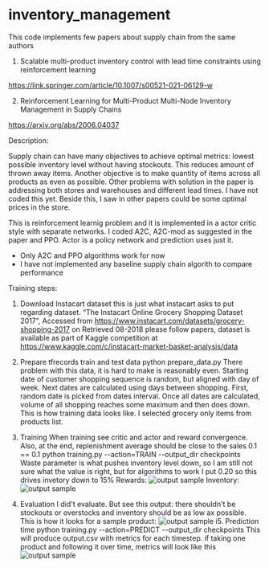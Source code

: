 # inventory_management

This code implements few papers about supply chain from the same authors

1. Scalable multi-product inventory control with lead time constraints using reinforcement learning

https://link.springer.com/article/10.1007/s00521-021-06129-w

2. Reinforcement Learning for Multi-Product Multi-Node Inventory Management in Supply Chains

https://arxiv.org/abs/2006.04037

Description:

Supply chain can have many objectives to achieve optimal metrics: lowest possible inventory level without having stockouts. This reduces amount of thrown away items. Another objective is to make quantity of items across all products as even as possible. Other problems with solution in the paper is addressing both stores and warehouses and different lead times. I have not coded this yet. Beside this, I saw in other papers could be some optimal prices in the store.   

This is reinforcement learnig problem and it is implemented in a actor critic style with separate networks. I coded A2C, A2C-mod as suggested in the paper and PPO. Actor is a policy network and prediction uses just it.
- Only A2C and PPO algorithms work for now
- I have not implemented any baseline supply chain algorith to compare performance

Training steps:
1. Download Instacart dataset
this is just what instacart asks to put regarding dataset.
“The Instacart Online Grocery Shopping Dataset 2017”, Accessed from https://www.instacart.com/datasets/grocery-shopping-2017 on Retrieved 08-2018
please follow papers, dataset is available as part of Kaggle competition at https://www.kaggle.com/c/instacart-market-basket-analysis/data

2. Prepare tfrecords train and test data
python prepare_data.py
There problem with this data, it is hard to make is reasonably even. Starting date of customer shopping sequence is random, but aligned with day of week. Next dates are calculated using days between shopping. First, random date is picked from dates interval. Once all dates are calculated, volume of all shopping reaches some maximum and then does down. This is how training data looks like. I selected grocery only items from products list. 

3. Training
When training see critic and actor and reward convergence. Also, at the end, replenishment average should be close to the sales 0.1 == 0.1
python training.py --action=TRAIN --output_dir checkpoints
Waste parameter is what pushes inventory level down, so I am still not sure what the value is right, but for algorithms to work I put 0.20 so this drives invetory down to 15% 
Rewards: 
![output sample](samples/curves/data_prep-a2c_cell_1_output_0.png "A2C rewards")
Inventory: 
![output sample](samples/curves/data_prep-a2c_cell_6_output_0.png "A2C rewards")
4. Evaluation
I did't evaluate. But see this output: there shouldn't be stockouts or overstocks and inventory should be as low ax possible. This is how it looks for a sample product:
![output sample](samples/curves/data_prep_cell_12_output_0.png "Sample inventory and replenishment dynamics")
i5. Prediction
time python training.py --action=PREDICT --output_dir checkpoints
This will produce output.csv with metrics for each timestep. if taking one product and following it over time, metrics will look like this
![output sample](samples/curves/data_prep_cell_12_output_0.png "Sample inventory and replenishment dynamics")
